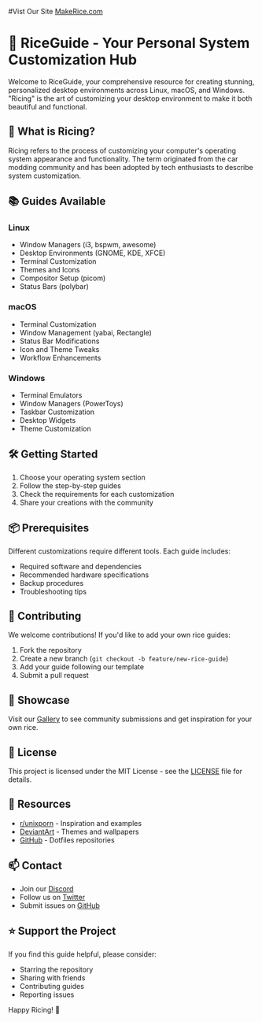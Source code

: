 #Vist Our Site [MakeRice.com](https://makerice.com)

# 🎨 RiceGuide - Your Personal System Customization Hub

Welcome to RiceGuide, your comprehensive resource for creating stunning, personalized desktop environments across Linux, macOS, and Windows. "Ricing" is the art of customizing your desktop environment to make it both beautiful and functional.

## 🚀 What is Ricing?

Ricing refers to the process of customizing your computer's operating system appearance and functionality. The term originated from the car modding community and has been adopted by tech enthusiasts to describe system customization.

## 📚 Guides Available

### Linux

- Window Managers (i3, bspwm, awesome)
- Desktop Environments (GNOME, KDE, XFCE)
- Terminal Customization
- Themes and Icons
- Compositor Setup (picom)
- Status Bars (polybar)

### macOS

- Terminal Customization
- Window Management (yabai, Rectangle)
- Status Bar Modifications
- Icon and Theme Tweaks
- Workflow Enhancements

### Windows

- Terminal Emulators
- Window Managers (PowerToys)
- Taskbar Customization
- Desktop Widgets
- Theme Customization

## 🛠️ Getting Started

1. Choose your operating system section
2. Follow the step-by-step guides
3. Check the requirements for each customization
4. Share your creations with the community

## 📦 Prerequisites

Different customizations require different tools. Each guide includes:

- Required software and dependencies
- Recommended hardware specifications
- Backup procedures
- Troubleshooting tips

## 🤝 Contributing

We welcome contributions! If you'd like to add your own rice guides:

1. Fork the repository
2. Create a new branch (`git checkout -b feature/new-rice-guide`)
3. Add your guide following our template
4. Submit a pull request

## 📸 Showcase

Visit our [Gallery](./gallery.md) to see community submissions and get inspiration for your own rice.

## 📜 License

This project is licensed under the MIT License - see the [LICENSE](LICENSE) file for details.

## 🔗 Resources

- [r/unixporn](https://reddit.com/r/unixporn) - Inspiration and examples
- [DeviantArt](https://deviantart.com) - Themes and wallpapers
- [GitHub](https://github.com/topics/dotfiles) - Dotfiles repositories

## 📫 Contact

- Join our [Discord](discord.link)
- Follow us on [Twitter](twitter.link)
- Submit issues on [GitHub](github.link)

## ⭐ Support the Project

If you find this guide helpful, please consider:

- Starring the repository
- Sharing with friends
- Contributing guides
- Reporting issues

Happy Ricing! 🎉
